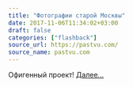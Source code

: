 ```yaml
---
title: "Фотографии старой Москвы"
date: 2017-11-06T11:34:02+03:00
draft: false
categories: ["flashback"]
source_url: https://pastvu.com/
source_name: pastvu.com
---
```

Офигенный проект! [Далее...](https://pastvu.com/)
<!--more-->
